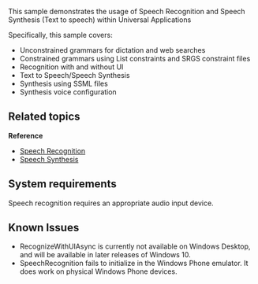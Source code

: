 This sample demonstrates the usage of Speech Recognition and Speech Synthesis (Text to speech) within Universal Applications

Specifically, this sample covers:

-   Unconstrained grammars for dictation and web searches
-   Constrained grammars using List constraints and SRGS constraint files
-   Recognition with and without UI
-   Text to Speech/Speech Synthesis
-   Synthesis using SSML files
-   Synthesis voice configuration

Related topics
--------------

**Reference**

-  [Speech Recognition](https://msdn.microsoft.com/en-us/library/windows.media.speechrecognition.aspx)
-  [Speech Synthesis](https://msdn.microsoft.com/en-us/library/windows/apps/windows.media.speechsynthesis.aspx)

System requirements
-----------------------------
Speech recognition requires an appropriate audio input device. 


Known Issues
-----------------------------
-   RecognizeWithUIAsync is currently not available on Windows Desktop, and will be available in later releases of Windows 10.
-   SpeechRecognition fails to initialize in the Windows Phone emulator. It does work on physical Windows Phone devices. 